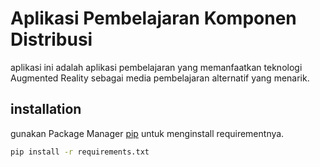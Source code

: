 # Aplikasi Pembelajaran Komponen Distribusi 
aplikasi ini adalah aplikasi pembelajaran yang memanfaatkan teknologi Augmented Reality sebagai media pembelajaran alternatif yang menarik.

## installation
gunakan Package Manager [pip](https://pip.pypa.io/en/stable/) untuk menginstall requirementnya.
```bash
pip install -r requirements.txt
```
